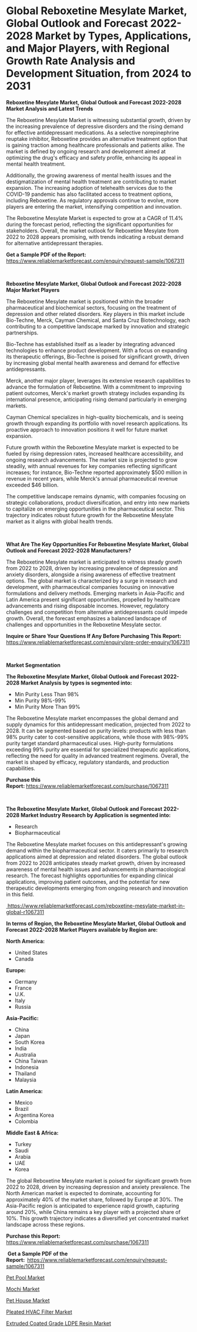 <p><h1>Global Reboxetine Mesylate Market, Global Outlook and Forecast 2022-2028 Market by Types, Applications, and Major Players, with Regional Growth Rate Analysis and Development Situation, from 2024 to 2031</h1></p><p><strong>Reboxetine Mesylate Market, Global Outlook and Forecast 2022-2028 Market Analysis and Latest Trends</strong></p>
<p><p>The Reboxetine Mesylate Market is witnessing substantial growth, driven by the increasing prevalence of depressive disorders and the rising demand for effective antidepressant medications. As a selective norepinephrine reuptake inhibitor, Reboxetine provides an alternative treatment option that is gaining traction among healthcare professionals and patients alike. The market is defined by ongoing research and development aimed at optimizing the drug's efficacy and safety profile, enhancing its appeal in mental health treatment.</p><p>Additionally, the growing awareness of mental health issues and the destigmatization of mental health treatment are contributing to market expansion. The increasing adoption of telehealth services due to the COVID-19 pandemic has also facilitated access to treatment options, including Reboxetine. As regulatory approvals continue to evolve, more players are entering the market, intensifying competition and innovation.</p><p>The Reboxetine Mesylate Market is expected to grow at a CAGR of 11.4% during the forecast period, reflecting the significant opportunities for stakeholders. Overall, the market outlook for Reboxetine Mesylate from 2022 to 2028 appears promising, with trends indicating a robust demand for alternative antidepressant therapies.</p></p>
<p><strong>Get a Sample PDF of the Report:&nbsp;</strong> <a href="https://www.reliablemarketforecast.com/enquiry/request-sample/1067311?utm_campaign=1134&utm_medium=2&utm_source=Github&utm_content=ia&utm_term=04122024&utm_id=reboxetine-mesylate-market-global-outlook-and-forecast-2022-2028">https://www.reliablemarketforecast.com/enquiry/request-sample/1067311</a></p>
<p>&nbsp;</p>
<p><strong>Reboxetine Mesylate Market, Global Outlook and Forecast 2022-2028 Major Market Players</strong></p>
<p><p>The Reboxetine Mesylate market is positioned within the broader pharmaceutical and biochemical sectors, focusing on the treatment of depression and other related disorders. Key players in this market include Bio-Techne, Merck, Cayman Chemical, and Santa Cruz Biotechnology, each contributing to a competitive landscape marked by innovation and strategic partnerships.</p><p>Bio-Techne has established itself as a leader by integrating advanced technologies to enhance product development. With a focus on expanding its therapeutic offerings, Bio-Techne is poised for significant growth, driven by increasing global mental health awareness and demand for effective antidepressants.</p><p>Merck, another major player, leverages its extensive research capabilities to advance the formulation of Reboxetine. With a commitment to improving patient outcomes, Merck's market growth strategy includes expanding its international presence, anticipating rising demand particularly in emerging markets.</p><p>Cayman Chemical specializes in high-quality biochemicals, and is seeing growth through expanding its portfolio with novel research applications. Its proactive approach to innovation positions it well for future market expansion.</p><p>Future growth within the Reboxetine Mesylate market is expected to be fueled by rising depression rates, increased healthcare accessibility, and ongoing research advancements. The market size is projected to grow steadily, with annual revenues for key companies reflecting significant increases; for instance, Bio-Techne reported approximately $500 million in revenue in recent years, while Merck's annual pharmaceutical revenue exceeded $46 billion.</p><p>The competitive landscape remains dynamic, with companies focusing on strategic collaborations, product diversification, and entry into new markets to capitalize on emerging opportunities in the pharmaceutical sector. This trajectory indicates robust future growth for the Reboxetine Mesylate market as it aligns with global health trends.</p></p>
<p>&nbsp;</p>
<p><strong>What Are The Key Opportunities For Reboxetine Mesylate Market, Global Outlook and Forecast 2022-2028 Manufacturers?</strong></p>
<p><p>The Reboxetine Mesylate market is anticipated to witness steady growth from 2022 to 2028, driven by increasing prevalence of depression and anxiety disorders, alongside a rising awareness of effective treatment options. The global market is characterized by a surge in research and development, with pharmaceutical companies focusing on innovative formulations and delivery methods. Emerging markets in Asia-Pacific and Latin America present significant opportunities, propelled by healthcare advancements and rising disposable incomes. However, regulatory challenges and competition from alternative antidepressants could impede growth. Overall, the forecast emphasizes a balanced landscape of challenges and opportunities in the Reboxetine Mesylate sector.</p></p>
<p><strong>Inquire or Share Your Questions If Any Before Purchasing This Report:</strong> <a href="https://www.reliablemarketforecast.com/enquiry/pre-order-enquiry/1067311?utm_campaign=1134&utm_medium=2&utm_source=Github&utm_content=ia&utm_term=04122024&utm_id=reboxetine-mesylate-market-global-outlook-and-forecast-2022-2028">https://www.reliablemarketforecast.com/enquiry/pre-order-enquiry/1067311</a></p>
<p>&nbsp;</p>
<p><strong>Market Segmentation</strong></p>
<p><strong>The Reboxetine Mesylate Market, Global Outlook and Forecast 2022-2028 Market Analysis by types is segmented into:</strong></p>
<p><ul><li>Min Purity Less Than 98%</li><li>Min Purity 98%-99%</li><li>Min Purity More Than 99%</li></ul></p>
<p><p>The Reboxetine Mesylate market encompasses the global demand and supply dynamics for this antidepressant medication, projected from 2022 to 2028. It can be segmented based on purity levels: products with less than 98% purity cater to cost-sensitive applications, while those with 98%-99% purity target standard pharmaceutical uses. High-purity formulations exceeding 99% purity are essential for specialized therapeutic applications, reflecting the need for quality in advanced treatment regimens. Overall, the market is shaped by efficacy, regulatory standards, and production capabilities.</p></p>
<p><strong>Purchase this Report:&nbsp;</strong><a href="https://www.reliablemarketforecast.com/purchase/1067311?utm_campaign=1134&utm_medium=2&utm_source=Github&utm_content=ia&utm_term=04122024&utm_id=reboxetine-mesylate-market-global-outlook-and-forecast-2022-2028">https://www.reliablemarketforecast.com/purchase/1067311</a></p>
<p>&nbsp;</p>
<p><strong>The Reboxetine Mesylate Market, Global Outlook and Forecast 2022-2028 Market Industry Research by Application is segmented into:</strong></p>
<p><ul><li>Research</li><li>Biopharmaceutical</li></ul></p>
<p><p>The Reboxetine Mesylate market focuses on this antidepressant's growing demand within the biopharmaceutical sector. It caters primarily to research applications aimed at depression and related disorders. The global outlook from 2022 to 2028 anticipates steady market growth, driven by increased awareness of mental health issues and advancements in pharmacological research. The forecast highlights opportunities for expanding clinical applications, improving patient outcomes, and the potential for new therapeutic developments emerging from ongoing research and innovation in this field.</p></p>
<p><a href="https://www.reliablemarketforecast.com/reboxetine-mesylate-market-in-global-r1067311?utm_campaign=1134&utm_medium=2&utm_source=Github&utm_content=ia&utm_term=04122024&utm_id=reboxetine-mesylate-market-global-outlook-and-forecast-2022-2028">&nbsp;https://www.reliablemarketforecast.com/reboxetine-mesylate-market-in-global-r1067311</a></p>
<p><strong>In terms of Region, the Reboxetine Mesylate Market, Global Outlook and Forecast 2022-2028 Market Players available by Region are:</strong></p>
<p>
    <p> <strong> North America: </strong>
        <ul>
            <li>United States</li>
            <li>Canada</li>
        </ul>
        </p> 
    <p> <strong> Europe: </strong>
        <ul>
            <li>Germany</li>
            <li>France</li>
            <li>U.K.</li>
            <li>Italy</li>
            <li>Russia</li>
        </ul>
        </p> 
    <p> <strong> Asia-Pacific: </strong>
        <ul>
            <li>China</li>
            <li>Japan</li>
            <li>South Korea</li>
            <li>India</li>
            <li>Australia</li>
            <li>China Taiwan</li>
            <li>Indonesia</li>
            <li>Thailand</li>
            <li>Malaysia</li>
        </ul>
        </p> 
    <p> <strong> Latin America: </strong>
        <ul>
            <li>Mexico</li>
            <li>Brazil</li>
            <li>Argentina Korea</li>
            <li>Colombia</li>
        </ul>
        </p> 
    <p> <strong> Middle East & Africa: </strong>
        <ul>
            <li>Turkey</li>
            <li>Saudi</li>
            <li>Arabia</li>
            <li>UAE</li>
            <li>Korea</li>
        </ul>
    </p>
    </p>
<p><p>The global Reboxetine Mesylate market is poised for significant growth from 2022 to 2028, driven by increasing depression and anxiety prevalence. The North American market is expected to dominate, accounting for approximately 40% of the market share, followed by Europe at 30%. The Asia-Pacific region is anticipated to experience rapid growth, capturing around 20%, while China remains a key player with a projected share of 10%. This growth trajectory indicates a diversified yet concentrated market landscape across these regions.</p></p>
<p><strong>Purchase this Report: </strong><a href="https://www.reliablemarketforecast.com/purchase/1067311?utm_campaign=1134&utm_medium=2&utm_source=Github&utm_content=ia&utm_term=04122024&utm_id=reboxetine-mesylate-market-global-outlook-and-forecast-2022-2028">https://www.reliablemarketforecast.com/purchase/1067311</a></p>
<p>&nbsp;<strong>Get a Sample PDF of the Report:&nbsp;&nbsp;</strong><a href="https://www.reliablemarketforecast.com/enquiry/request-sample/1067311?utm_campaign=1134&utm_medium=2&utm_source=Github&utm_content=ia&utm_term=04122024&utm_id=reboxetine-mesylate-market-global-outlook-and-forecast-2022-2028">https://www.reliablemarketforecast.com/enquiry/request-sample/1067311</a></p>
<p><strong></strong></p>
<p><p><a href="https://www.linkedin.com/pulse/pet-pool-market-evolution-global-trends-regional-dynamics-2024-zk7uc?utm_campaign=1134&utm_medium=2&utm_source=Github&utm_content=ia&utm_term=04122024&utm_id=reboxetine-mesylate-market-global-outlook-and-forecast-2022-2028">Pet Pool Market</a></p><p><a href="https://www.linkedin.com/pulse/mochi-momentum-charting-83-cagr-path-2024-2031-algocracy-fi9pc?utm_campaign=1134&utm_medium=2&utm_source=Github&utm_content=ia&utm_term=04122024&utm_id=reboxetine-mesylate-market-global-outlook-and-forecast-2022-2028">Mochi Market</a></p><p><a href="https://www.linkedin.com/pulse/pet-house-market-trends-strategic-insights-2024-2031-iris-sight-syj1c?utm_campaign=1134&utm_medium=2&utm_source=Github&utm_content=ia&utm_term=04122024&utm_id=reboxetine-mesylate-market-global-outlook-and-forecast-2022-2028">Pet House Market</a></p><p><a href="https://issuu.com/reportprime-2/docs/pleated-hvac-filter-market-size-2030.pptx?utm_campaign=1134&utm_medium=2&utm_source=Github&utm_content=ia&utm_term=04122024&utm_id=reboxetine-mesylate-market-global-outlook-and-forecast-2022-2028">Pleated HVAC Filter Market</a></p><p><a href="https://issuu.com/reportprime-2/docs/extruded-coated-grade-ldpe-resin-market-size-2030.?utm_campaign=1134&utm_medium=2&utm_source=Github&utm_content=ia&utm_term=04122024&utm_id=reboxetine-mesylate-market-global-outlook-and-forecast-2022-2028">Extruded Coated Grade LDPE Resin Market</a></p></p>